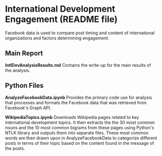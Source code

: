 # International Development Engagement (README file)

Facebook data is used to compare post timing and content of international organizations and factors determining engagement.

## Main Report

**IntlDevAnalysisResults.md**
Contains the write-up for the main results of the analysis.

## Python Files

**AnalyzeFacebookData.ipynb**
Provides the primary code use for analysis that processes and formats the Facebook data that was retrieved from Facebook's Graph API.

**WikipediaTopics.ipynb**
Downloads Wikipedia pages related to key international development topics.  It then extracts the the 30 most common nouns and the 10 most common bigrams from these pages using Python's NTLK library and outputs them into separate files.  These most common words are then drawn upon in AnalyzeFacebookData to categorize different posts in terms of their topic based on the content found in the message of the posts.


